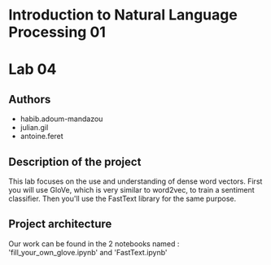 # Introduction to Natural Language Processing 01
# Lab 04

## Authors

- habib.adoum-mandazou
- julian.gil
- antoine.feret

## Description of the project

This lab focuses on the use and understanding of dense word vectors. First you will use GloVe, which is very similar to word2vec, to train a sentiment classifier. Then you'll use the FastText library for the same purpose.

## Project architecture

Our work can be found in the 2 notebooks named : 'fill_your_own_glove.ipynb' and 'FastText.ipynb'
